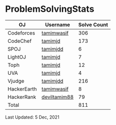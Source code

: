 # ProblemSolvingStats


| OJ | Username | Solve Count |
| -- | -------- | ----------- |
| Codeforces | [tamimwasif](https://codeforces.com/profile/tamimwasif) | 306 |
| CodeChef | [tamimjd](https://www.codechef.com/users/tamimjd) | 173 |
| SPOJ | [tamimjdd](https://www.spoj.com/users/tamimjdd/) | 6 | 
| LightOJ | [tamimjd](https://lightoj.com/user/deviltamim88) | 7 | 
| Toph | [tamimjd](https://toph.co/u/tamimwasif) | 12 |
| UVA | [tamimjd](https://onlinejudge.org/index.php?option=com_comprofiler&Itemid=3) | 4 |
| Vjudge | [tamimjdd](https://vjudge.net/user/tamimjdd) | 216 |
| HackerEarth | [tamimwasif](https://www.hackerearth.com/@tamim4) | 8 |
| HackerRank | [deviltamim88](https://www.hackerrank.com/deviltamim88) | 79 |
| Total | | 811 |

Last Updated: 5 Dec, 2021
